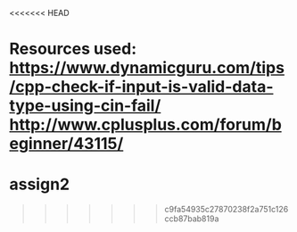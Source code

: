 <<<<<<< HEAD


Resources used:
https://www.dynamicguru.com/tips/cpp-check-if-input-is-valid-data-type-using-cin-fail/
http://www.cplusplus.com/forum/beginner/43115/
=======
# assign2
>>>>>>> c9fa54935c27870238f2a751c126ccb87bab819a
